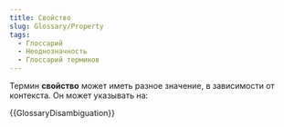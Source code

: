 ```yaml
---
title: Свойство
slug: Glossary/Property
tags:
  - Глоссарий
  - Неоднозначность
  - Глоссарий терминов
---
```


Термин **свойство** может иметь разное значение, в зависимости от контекста. Он может указывать на:

{{GlossaryDisambiguation}}
